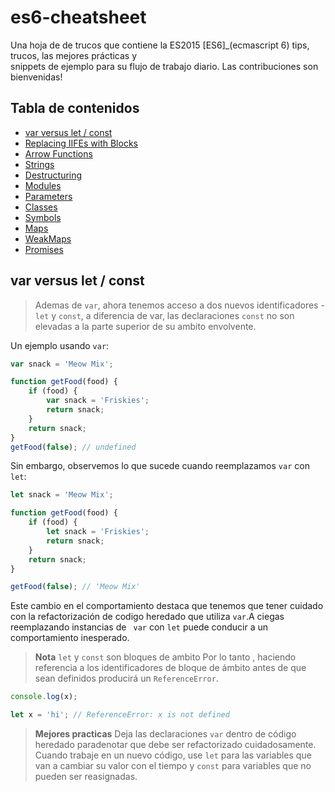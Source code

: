 # es6-cheatsheet
Una hoja de de trucos que contiene la ES2015 [ES6]_(ecmascript 6) tips, trucos, las mejores prácticas y  
snippets de ejemplo para su flujo de trabajo diario. Las contribuciones son bienvenidas!
## Tabla de contenidos

- [var versus let / const](#var-versus-let--const)
- [Replacing IIFEs with Blocks](#replacing-iifes-with-blocks)
- [Arrow Functions](#arrow-functions)
- [Strings](#strings)
- [Destructuring](#destructuring)
- [Modules](#modules)
- [Parameters](#parameters)
- [Classes](#classes)
- [Symbols](#symbols)
- [Maps](#maps)
- [WeakMaps](#weakmaps)
- [Promises](#promises)

## var versus let / const
> Ademas de `var`, ahora tenemos acceso a dos nuevos identificadores
-`let` y `const`, a diferencia de var, las declaraciones `const` no son 
elevadas a la parte superior de su ambito envolvente.

Un ejemplo usando `var`:

```javascript
var snack = 'Meow Mix';

function getFood(food) {
    if (food) {
        var snack = 'Friskies';
        return snack;
    }
    return snack;
}
getFood(false); // undefined
```
Sin embargo, observemos lo que sucede cuando reemplazamos `var` con `let`:

```javascript
let snack = 'Meow Mix';

function getFood(food) {
    if (food) {
        let snack = 'Friskies';
        return snack;
    }
    return snack;
}

getFood(false); // 'Meow Mix'
```
Este cambio en el comportamiento destaca que tenemos que tener cuidado con la refactorización de codigo heredado que utiliza `var`.A ciegas reemplazando instancias de ` var` con `let` puede conducir a un comportamiento inesperado.

>**Nota** `let` y `const` son bloques de ambito  Por lo tanto , haciendo referencia a los identificadores de bloque de ámbito antes de que sean definidos producirá un `ReferenceError`. 

```javascript
console.log(x);

let x = 'hi'; // ReferenceError: x is not defined
```
>**Mejores practicas** Deja las declaraciones `var` dentro de código heredado paradenotar 
que debe ser refactorizado cuidadosamente. Cuando trabaje en un nuevo código, use `let` para las variables que van
a cambiar su valor con el tiempo y `const` para variables que no pueden ser reasignadas.


